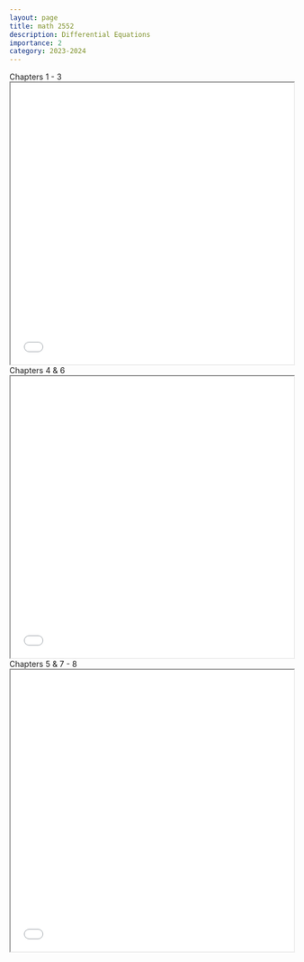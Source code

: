 ```yaml
---
layout: page
title: math 2552
description: Differential Equations
importance: 2
category: 2023-2024
---
```


<div class="caption">
    Chapters 1 - 3
</div>
<iframe src="../assets/pdf/2552-1pdf" width="100%" height="500px"></iframe>

<div class="caption">
    Chapters 4 & 6
</div>
<iframe src="../assets/pdf/2552-2.pdf" width="100%" height="500px"></iframe>

<div class="caption">
    Chapters 5 & 7 - 8
</div>
<iframe src="../assets/pdf/2552-3.pdf" width="100%" height="500px"></iframe>